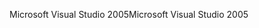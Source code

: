 <span data-ttu-id="daf19-101">Microsoft Visual Studio 2005</span><span class="sxs-lookup"><span data-stu-id="daf19-101">Microsoft Visual Studio 2005</span></span>